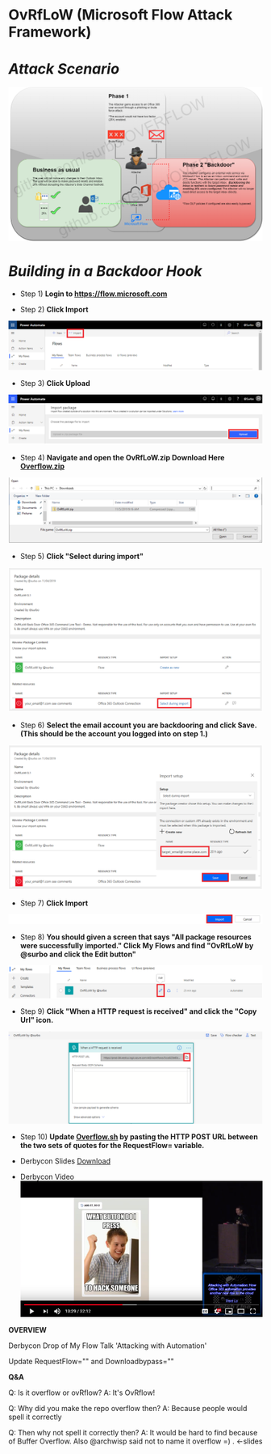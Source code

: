 # OvRfLoW (Microsoft Flow Attack Framework)

# _**Attack Scenario**_
![](/DATA/Attack_Scenario.png)

# _**Building in a Backdoor Hook**_
 
* Step 1) **Login to https://flow.microsoft.com**

* Step 2) **Click Import**

![](/DATA/step1a.png)

* Step 3) **Click Upload**

![](/DATA/step2a.png)

* Step 4) **Navigate and open the OvRfLoW.zip Download Here [Overflow.zip](/Import/OvRfLoW.zip)**

![](/DATA/step4.png)

* Step 5) **Click "Select during import"**

![](/DATA/step5.png)

* Step 6) **Select the email account you are backdooring and click Save. (This should be the account you logged into on step 1.)**

![](/DATA/step6.png)

* Step 7) **Click Import**

![](/DATA/step7.png)

* Step 8) **You should given a screen that says "All package resources were successfully imported." Click My Flows and find "OvRfLoW by @surbo and click the Edit button"**

![](/DATA/step8.png)

* Step 9) **Click "When a HTTP request is received" and click the "Copy Url" icon.**

![](/DATA/step9.png)

* Step 10) **Update [Overflow.sh](/Overflow.sh) by pasting the HTTP POST URL between the two sets of quotes for the RequestFlow= variable.**

* Derbycon Slides
[Download](https://drive.google.com/file/d/1yk6VQ_0Yhe3jI3yyQJp_VB54qWoT5VXu/view?usp=sharing)

* Derbycon Video
[![Watch the video](/DATA/youtube.PNG)](https://youtu.be/80xUTJPlhZc)

**OVERVIEW**

Derbycon Drop of My Flow Talk 'Attacking with Automation'

Update RequestFlow="" and Downloadbypass=""



**Q&A**

Q: Is it overflow or ovRflow?
A: It's OvRflow!

Q: Why did you make the repo overflow then?
A: Because people would spell it correctly

Q: Then why not spell it correctly then?
A: It would be hard to find because of Buffer Overflow. Also @archwisp said not to name it overflow =)
 .  <-slides




